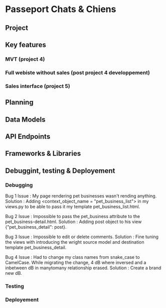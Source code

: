 # Passeport Chats & Chiens

## Project




## Key features

### MVT (project 4)

### Full webiste without sales (post project 4 developpement)

### Sales interface (project 5)






## Planning





## Data Models



## API Endpoints





## Frameworks & Libraries




## Debuggint, testing & Deployement

### Debugging

Bug 1 
Issue : My page rendering pet businesses wasn't rending anything.
Solution : Adding <context_object_name = "pet_business_list"> in my views.py to be able to pass it my template pet_business_list.html.

Bug 2 
Issue : Impossible to pass the pet_business attribute to the pet_business-detail.html.
Solution : Adding post object to his view {"pet_business_detail": post}.

Bug 3 
Issue : Impossible to edit or delete comments.
Solution : Fine tuning the views with introducing the wright source model and destination template pet_business_detail.

Bug 4
Issue : Had to change my class names from snake_case to CamelCase. While migrating the change, 4 dB where inversed and a inbetween dB in manytomany relationship erased.
Solution : Create a brand new dB.

### Testing




### Deployement













